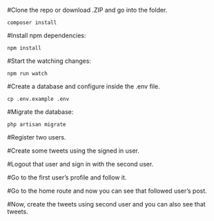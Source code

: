#Clone the repo or download .ZIP and go into the folder.

`composer install`

#Install npm dependencies: 

`npm install`

#Start the watching changes:
 
`npm run watch`

#Create a database and configure inside the .env file.

`cp .env.example .env`

#Migrate the database: 

`php artisan migrate`

#Register two  users.

#Create some tweets using the signed in user.

#Logout that user and sign in with the second user.

#Go to the first user’s profile and follow it.

#Go to the home route and now you can see that followed user’s post.

#Now, create the tweets using second user and you can also see that tweets.
